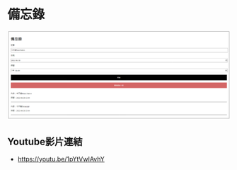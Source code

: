 # 備忘錄

![image](https://github.com/ch09830249/Simple-Memorandum/blob/master/Image.png)

## Youtube影片連結
- https://youtu.be/1pYtVwIAvhY